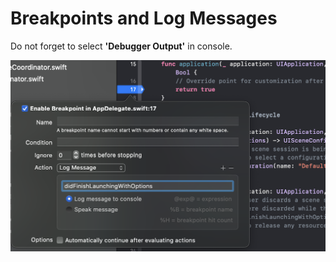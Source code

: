 # Breakpoints and Log Messages 

Do not forget to select __'Debugger Output'__ in console.

![Breakpoint Log](https://github.com/dsheikherev/ios-hardwork-dedication/blob/main/Tips%26Tricks/breakpoint_logmsg.png)